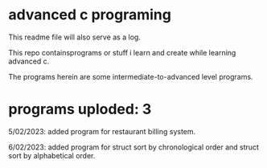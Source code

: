 # advanced c programing
This readme file will also serve as a log.

 This repo containsprograms or stuff i learn and create while learning advanced c.

 The programs herein are some intermediate-to-advanced level programs.

 # programs uploded: 3

 5/02/2023: added program for restaurant billing system.

 6/02/2023: added program for struct sort by chronological order and  struct sort by alphabetical order.
